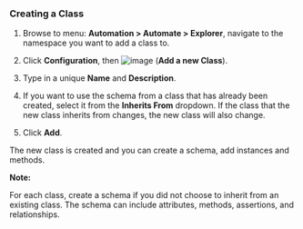 ### Creating a Class

1.  Browse to menu: **Automation > Automate > Explorer**, navigate to the
    namespace you want to add a class to.

2.  Click **Configuration**, then
    ![image](../images/1862.png) (**Add a new Class**).

3.  Type in a unique **Name** and **Description**.

4.  If you want to use the schema from a class that has already been
    created, select it from the **Inherits From** dropdown. If the class
    that the new class inherits from changes, the new class will also
    change.

5.  Click **Add**.

The new class is created and you can create a schema, add instances and
methods.

**Note:**

For each class, create a schema if you did not choose to inherit from an
existing class. The schema can include attributes, methods, assertions,
and relationships.
